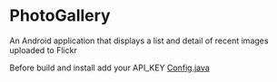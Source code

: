 # PhotoGallery
An Android application that displays a list and detail of recent images uploaded to Flickr

Before build and install add your API_KEY [Config.java](https://github.com/sanjmen/PhotoGallery/blob/master/app/src/main/java/com/photo/photogallery/Config.java#L9)
